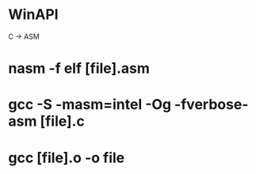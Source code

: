 # WinAPI

C -> ASM
# nasm -f elf [file].asm

# gcc -S -masm=intel -Og -fverbose-asm [file].c

# gcc [file].o -o file
